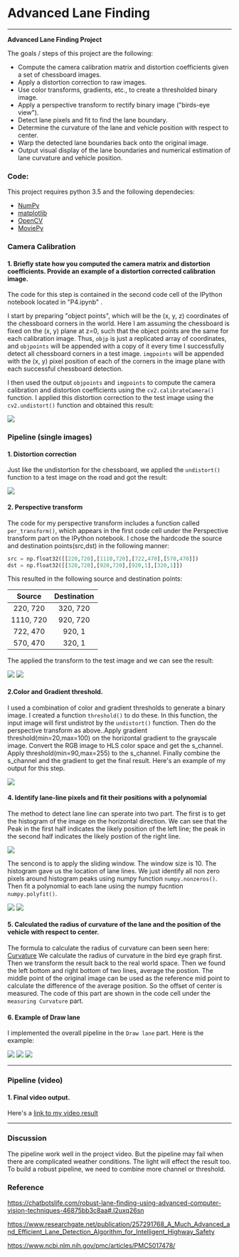 # Advanced Lane Finding



---

**Advanced Lane Finding Project**

The goals / steps of this project are the following:

* Compute the camera calibration matrix and distortion coefficients given a set of chessboard images.
* Apply a distortion correction to raw images.
* Use color transforms, gradients, etc., to create a thresholded binary image.
* Apply a perspective transform to rectify binary image ("birds-eye view").
* Detect lane pixels and fit to find the lane boundary.
* Determine the curvature of the lane and vehicle position with respect to center.
* Warp the detected lane boundaries back onto the original image.
* Output visual display of the lane boundaries and numerical estimation of lane curvature and vehicle position.

[//]: # (Image References)

[image1]: ./examples/undistort_output.png "Undistorted"
[image2]: ./test_images/test1.jpg "Road Transformed"
[image3]: ./examples/binary_combo_example.jpg "Binary Example"
[image4]: ./examples/warped_straight_lines.jpg "Warp Example"
[image5]: ./examples/color_fit_lines.jpg "Fit Visual"
[image6]: ./examples/example_output.jpg "Output"
[video1]: ./project_video.mp4 "Video"

### Code:
This project requires python 3.5 and the following dependecies:
- [NumPy](http://www.numpy.org/)
- [matplotlib](http://matplotlib.org/)
- [OpenCV](http://opencv.org/)
- [MoviePy](http://zulko.github.io/moviepy/)

### Camera Calibration

#### 1. Briefly state how you computed the camera matrix and distortion coefficients. Provide an example of a distortion corrected calibration image.

The code for this step is contained in the second code cell of the IPython notebook located in "P4.ipynb" .

I start by preparing "object points", which will be the (x, y, z) coordinates of the chessboard corners in the world. Here I am assuming the chessboard is fixed on the (x, y) plane at z=0, such that the object points are the same for each calibration image.  Thus, `objp` is just a replicated array of coordinates, and `objpoints` will be appended with a copy of it every time I successfully detect all chessboard corners in a test image.  `imgpoints` will be appended with the (x, y) pixel position of each of the corners in the image plane with each successful chessboard detection.  

I then used the output `objpoints` and `imgpoints` to compute the camera calibration and distortion coefficients using the `cv2.calibrateCamera()` function.  I applied this distortion correction to the test image using the `cv2.undistort()` function and obtained this result: 

![](output_images/1.png)

### Pipeline (single images)

#### 1. Distortion correction

Just like the undistortion for the chessboard, we applied the `undistort()` function to a test image on the road and got the result:

![](output_images/2.png)



#### 2. Perspective transform 

The code for my perspective transform includes a function called `per_transform()`, which appears  in the first code cell under the Perspective transform part on the IPython notebook.  I chose the hardcode the source and destination points(src,dst) in the following manner:

```python
src = np.float32([[220,720],[1110,720],[722,470],[570,470]])
dst = np.float32([[320,720],[920,720],[920,1],[320,1]])
```

This resulted in the following source and destination points:

| Source        | Destination   | 
|:-------------:|:-------------:| 
| 220, 720      | 320, 720      | 
| 1110, 720     | 920, 720      |
| 722, 470      | 920, 1        |
| 570, 470      | 320, 1        |

The applied the transform to the test image and we can see the result:

![](output_images/3.png)
![](output_images/4.png)


#### 2.Color and Gradient threshold.

I used a combination of color and gradient thresholds to generate a binary image. I created a function `threshold()` to do these. In this function, the input image will first undistrot by the `undistort()` function. Then do the perspective transform as above..Apply gradient threshold(min=20,max=100) on the horizontal gradient to the grayscale image. Convert the RGB image to HLS color space and get the s_channel. Apply threshold(min=90,max=255) to the s_channel. Finally combine the s_channel and the gradient to get the final result.
Here's an example of my output for this step. 

![](output_images/5.png)

#### 4. Identify lane-line pixels and fit their positions with a polynomial

The method to detect lane line can sperate into two part. The first is to get the histogram of the image on the horizontal direction. We can see that the Peak in the first half indicates the likely position of the left line; the peak in the second half indicates the likely postion of the right line.

![](output_images/6.png)

The sencond is to apply the sliding window. The window size is 10. The histogram gave us the location of lane lines. We just identify all non zero pixels around histogram peaks using numpy function `numpy.nonzeros()`. Then fit a polynomial to each lane using the numpy fucntion `numpy.polyfit()`. 

![](output_images/8.png)
![](output_images/7.png)

#### 5. Calculated the radius of curvature of the lane and the position of the vehicle with respect to center.

The formula to calculate the radius of curvature can been seen here: [Curvature](https://www.intmath.com/applications-differentiation/8-radius-curvature.php)
We calculate the radius of curvature in the bird eye graph first. Then we transform the result back to the real world space.
Then we found the left bottom and right bottom of two lines, average the postion. The middle point of the original image can be used as the reference mid point to calculate the difference of the average position. So the offset of center is measured.
The code of this part are shown in the code cell under the `measuring Curvature` part.

#### 6. Example of Draw lane

I implemented the overall pipeline in the `Draw lane` part. Here is the example:

![](output_images/9.png)
![](output_images/10.png)
![](output_images/11.png)

---

### Pipeline (video)

#### 1. Final video output.  

Here's a [link to my video result](./project_video_out.mp4)

---

### Discussion

The pipeline work well in the project video. But the pipeline may fail when there are complicated weather conditions. The light will effect the result too. To build a robust pipeline, we need to combine more channel or threshold.

### Reference
https://chatbotslife.com/robust-lane-finding-using-advanced-computer-vision-techniques-46875bb3c8aa#.l2uxq26sn

https://www.researchgate.net/publication/257291768_A_Much_Advanced_and_Efficient_Lane_Detection_Algorithm_for_Intelligent_Highway_Safety

https://www.ncbi.nlm.nih.gov/pmc/articles/PMC5017478/
